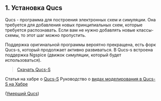 ## 1. Установка Qucs

Qucs - программа для построения электронных схем и симуляции. Она требуется для добавления новых принципиальных схем, которые требуется распознавать. Если вам не нужно добавлять новые классы-схемы, то этот шаг можно пропустить.

Поддержка оригинальной программы вероятно прекращена, есть форк Qucs-s, который продолжает активно развиваться. В Qucs-s встроена поддержка Ngspice (движок симуляции, который будет использоваться).

> [Скачать Qucs-S](https://github.com/ra3xdh/qucs_s/releases)

Статья на хабре о [Qucs-S](https://habr.com/ru/articles/778666/)
Руководство о [видах моделирования в Qucs-S на Хабре](https://habr.com/ru/articles/789452/?utm_source=telegram_habr&utm_medium=social&utm_campaign=/ru/articles/789452/)

([Умерший Qucs](https://qucs.sourceforge.net/))

